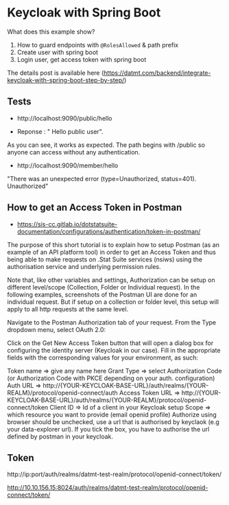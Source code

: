 # Keycloak with Spring Boot
What does this example show?

1. How to guard endpoints with `@RolesAllowed` & path prefix
2. Create user with spring boot
3. Login user, get access token with spring boot

The details post is available here (https://datmt.com/backend/integrate-keycloak-with-spring-boot-step-by-step/)


## Tests


- http://localhost:9090/public/hello

* Reponse : " Hello public user".

As you can see, it works as expected. The path begins with /public so anyone can access without any authentication.



- http://localhost:9090/member/hello

"There was an unexpected error (type=Unauthorized, status=401).
Unauthorized"


## How to get an Access Token in Postman

* https://sis-cc.gitlab.io/dotstatsuite-documentation/configurations/authentication/token-in-postman/

The purpose of this short tutorial is to explain how to setup Postman (as an example of an API platform tool) in order to get an Access Token and thus being able to make requests on .Stat Suite services (nsiws) using the authorisation service and underlying permission rules.

Note that, like other variables and settings, Authorization can be setup on different level/scope (Collection, Folder or Individual request). In the following examples, screenshots of the Postman UI are done for an individual request. But if setup on a collection or folder level, this setup will apply to all http requests at the same level.

Navigate to the Postman Authorization tab of your request. From the Type dropdown menu, select OAuth 2.0:

Click on the Get New Access Token button that will open a dialog box for configuring the identity server (Keycloak in our case). Fill in the appropriate fields with the corresponding values for your environment, as such:

Token name => give any name here
Grant Type => select Authorization Code (or Authorization Code with PKCE depending on your auth. configuration)
Auth URL => http://{YOUR-KEYCLOAK-BASE-URL}/auth/realms/{YOUR-REALM}/protocol/openid-connect/auth
Access Token URL => http://{YOUR-KEYCLOAK-BASE-URL}/auth/realms/{YOUR-REALM}/protocol/openid-connect/token
Client ID => Id of a client in your Keycloak setup
Scope => which resource you want to provide (email openid profile)
Authorize using browser should be unchecked, use a url that is authorised by keyclaok (e.g your data-explorer url). If you tick the box, you have to authorise the url defined by postman in your keycloak.



##  Token

http://ip:port/auth/realms/datmt-test-realm/protocol/openid-connect/token/


http://10.10.156.15:8024/auth/realms/datmt-test-realm/protocol/openid-connect/token/